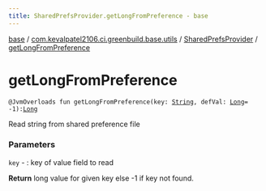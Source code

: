 ```yaml
---
title: SharedPrefsProvider.getLongFromPreference - base
---
```


[base](../../index.html) / [com.kevalpatel2106.ci.greenbuild.base.utils](../index.html) / [SharedPrefsProvider](index.html) / [getLongFromPreference](./get-long-from-preference.html)

# getLongFromPreference

`@JvmOverloads fun getLongFromPreference(key: `[`String`](https://kotlinlang.org/api/latest/jvm/stdlib/kotlin/-string/index.html)`, defVal: `[`Long`](https://kotlinlang.org/api/latest/jvm/stdlib/kotlin/-long/index.html)` = -1): `[`Long`](https://kotlinlang.org/api/latest/jvm/stdlib/kotlin/-long/index.html)

Read string from shared preference file

### Parameters

`key` - : key of value field to read

**Return**
long value for given key else -1 if key not found.

